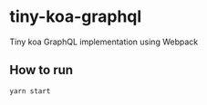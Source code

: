 # tiny-koa-graphql

Tiny koa GraphQL implementation using Webpack

## How to run

```
yarn start
```
